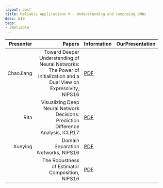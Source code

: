 ```yaml
---
layout: post
title: Reliable Applications V - Understanding and Composing DNNs
desc: W10
tags:
- 3Reliable
---
```



| Presenter | Papers | Information| OurPresentation |
| -----: | ----------: | :----- | :----- |
| ChaoJiang |  Toward Deeper Understanding of Neural Networks: The Power of Initialization and a Dual View on Expressivity, NIPS16 | [PDF](https://arxiv.org/abs/1602.05897)|
| Rita | Visualizing Deep Neural Network Decisions: Prediction Difference Analysis, ICLR17 | [PDF](https://arxiv.org/abs/1702.04595) |
| Xueying | Domain Separation Networks, NIPS16 | [PDF](https://arxiv.org/abs/1608.06019) |
|  | The Robustness of Estimator Composition, NIPS16 | [PDF](https://arxiv.org/abs/1609.01226) |
